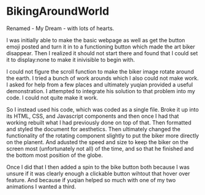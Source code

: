 # BikingAroundWorld

Renamed - My Dream - with lots of hearts.

I was initially able to make the basic webpage as well as get the button emoji posted and turn it in to a functioning button which made the art biker disappear. Then I realized it should not start there and found that I could set it to display:none to make it inivisible to begin with.

I could not figure the scroll function to make the biker image rotate around the earth. I tried a bunch of work arounds which I also could not make work. I asked for help from a few places and ultimately yuqian provided a useful demonstration. I attempted to integrate his solution to that problem into my code. I could not quite make it work. 

So I instead used his code, which was coded as a single file. Broke it up into its HTML, CSS, and Javascript components and then once I had that working rebuilt what I had previously done on top of that. Then formatted and styled the document for aesthetics. Then ultimately changed the functionality of the rotating component slightly to put the biker more directly on the planent. And adusted the speed and size to keep the biker on the screen most (unfortunately not all) of the time, and so that he finished and the bottom most position of the globe. 

Once I did that I then added a spin to the bike button both because I was unsure if it was clearly enough a clickable button wihtout that hover over feature. And because if yuqian helped so much with one of my two animations I wanted a third.

